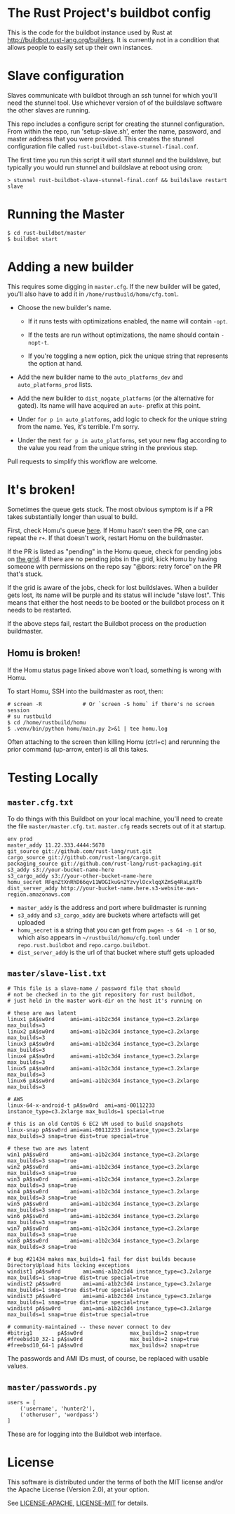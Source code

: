 # The Rust Project's buildbot config

This is the code for the buildbot instance used by Rust at
http://buildbot.rust-lang.org/builders. It is currently not in a
condition that allows people to easily set up their own instances.

# Slave configuration

Slaves communicate with buildbot through an ssh tunnel for which
you'll need the stunnel tool. Use whichever version of of the
buildslave software the other slaves are running.

This repo includes a configure script for creating the stunnel
configuration. From within the repo, run 'setup-slave.sh', enter the
name, password, and master address that you were provided. This
creates the stunnel configuration file called
`rust-buildbot-slave-stunnel-final.conf`.

The first time you run this script it will start stunnel and the
buildslave, but typically you would run stunnel and buildslave at
reboot using cron:

```
> stunnel rust-buildbot-slave-stunnel-final.conf && buildslave restart slave
```

# Running the Master

```
$ cd rust-buildbot/master
$ buildbot start
```

# Adding a new builder

This requires some digging in `master.cfg`. If the new builder will be gated,
you'll also have to add it in `/home/rustbuild/homu/cfg.toml`.

* Choose the new builder's name. 

    * If it runs tests with optimizations enabled, the name will contain
      `-opt`. 

    * If the tests are run without optimizations, the name should contain
      `-nopt-t`. 

    * If you're toggling a new option, pick the unique string that represents
      the option at hand.

* Add the new builder name to the `auto_platforms_dev` and
  `auto_platforms_prod` lists.

* Add the new builder to `dist_nogate_platforms` (or the alternative for
  gated). Its name will have acquired an `auto-` prefix at this point.

* Under `for p in auto_platforms`, add logic to check for the unique string
  from the name. Yes, it's terrible. I'm sorry.

* Under the next `for p in auto_platforms`, set your new flag according to the
  value you read from the unique string in the previous step.

Pull requests to simplify this workflow are welcome. 

# It's broken!

Sometimes the queue gets stuck. The most obvious symptom is if a PR takes
substantially longer than usual to build. 

First, check Homu's queue [here](http://buildbot.rust-lang.org/homu/queue/rust). 
If Homu hasn't seen the PR, one can repeat the `r+`. If that doesn't work,
restart Homu on the buildmaster. 

If the PR is listed as "pending" in the Homu queue, check for pending jobs on
[the grid](http://buildbot.rust-lang.org/grid?branch=auto&width=10). If there
are no pending jobs in the grid, kick Homu by having someone with permissions
on the repo say "@bors: retry force" on the PR that's stuck. 

If the grid is aware of the jobs, check for lost buildslaves. When a builder
gets lost, its name will be purple and its status will include "slave lost".
This means that either the host needs to be booted or the buildbot process on
it needs to be restarted. 

If the above steps fail, restart the Buildbot process on the production
buildmaster.

## Homu is broken!

If the Homu status page linked above won't load, something is wrong with Homu. 

To start Homu, SSH into the buildmaster as root, then:

```
# screen -R             # Or `screen -S homu` if there's no screen session
# su rustbuild
$ cd /home/rustbuild/homu
$ .venv/bin/python homu/main.py 2>&1 | tee homu.log
```

Often attaching to the screen then killing Homu (ctrl+c) and rerunning the
prior command (up-arrow, enter) is all this takes. 

# Testing Locally

## `master.cfg.txt`

To do things with this Buildbot on your local machine, you'll need to create
the file `master/master.cfg.txt`. `master.cfg` reads secrets out of it at
startup. 

```
env prod
master_addy 11.22.333.4444:5678
git_source git://github.com/rust-lang/rust.git
cargo_source git://github.com/rust-lang/cargo.git
packaging_source git://github.com/rust-lang/rust-packaging.git
s3_addy s3://your-bucket-name-here
s3_cargo_addy s3://your-other-bucket-name-here
homu_secret RFqnZtXnRhD66qv11WOGIkuGn2YzvylOcxlqqXZmSq4RaLpXfb
dist_server_addy http://your-bucket-name.here.s3-website-aws-region.amazonaws.com
```

* `master_addy` is the address and port where buildmaster is running
* `s3_addy` and `s3_cargo_addy` are buckets where artefacts will get uploaded
* `homu_secret` is a string that you can get from `pwgen -s 64 -n 1` or so,
   which also appears in `~/rustbuild/homu/cfg.toml` under `repo.rust.buildbot`
   and `repo.cargo.buildbot`. 
* `dist_server_addy` is the url of that bucket where stuff gets uploaded

## `master/slave-list.txt`

```
# This file is a slave-name / password file that should
# not be checked in to the git repository for rust buildbot,
# just held in the master work-dir on the host it's running on

# these are aws latent
linux1 pA$sw0rd     ami=ami-a1b2c3d4 instance_type=c3.2xlarge max_builds=3
linux2 pA$sw0rd     ami=ami-a1b2c3d4 instance_type=c3.2xlarge max_builds=3
linux3 pA$sw0rd     ami=ami-a1b2c3d4 instance_type=c3.2xlarge max_builds=3
linux4 pA$sw0rd     ami=ami-a1b2c3d4 instance_type=c3.2xlarge max_builds=3
linux5 pA$sw0rd     ami=ami-a1b2c3d4 instance_type=c3.2xlarge max_builds=3
linux6 pA$sw0rd     ami=ami-a1b2c3d4 instance_type=c3.2xlarge max_builds=3

# AWS
linux-64-x-android-t pA$sw0rd  ami=ami-00112233 instance_type=c3.2xlarge max_builds=1 special=true

# this is an old CentOS 6 EC2 VM used to build snapshots
linux-snap pA$sw0rd ami=ami-00112233 instance_type=c3.2xlarge max_builds=3 snap=true dist=true special=true

# these two are aws latent
win1 pA$sw0rd       ami=ami-a1b2c3d4 instance_type=c3.2xlarge max_builds=3 snap=true
win2 pA$sw0rd       ami=ami-a1b2c3d4 instance_type=c3.2xlarge max_builds=3 snap=true
win3 pA$sw0rd       ami=ami-a1b2c3d4 instance_type=c3.2xlarge max_builds=3 snap=true
win4 pA$sw0rd       ami=ami-a1b2c3d4 instance_type=c3.2xlarge max_builds=3 snap=true
win5 pA$sw0rd       ami=ami-a1b2c3d4 instance_type=c3.2xlarge max_builds=3 snap=true
win6 pA$sw0rd       ami=ami-a1b2c3d4 instance_type=c3.2xlarge max_builds=3 snap=true
win7 pA$sw0rd       ami=ami-a1b2c3d4 instance_type=c3.2xlarge max_builds=3 snap=true
win8 pA$sw0rd       ami=ami-a1b2c3d4 instance_type=c3.2xlarge max_builds=3 snap=true

# bug #21434 makes max_builds=1 fail for dist builds because DirectoryUpload hits locking exceptions
windist1 pA$sw0rd       ami=ami-a1b2c3d4 instance_type=c3.2xlarge max_builds=1 snap=true dist=true special=true
windist2 pA$sw0rd       ami=ami-a1b2c3d4 instance_type=c3.2xlarge max_builds=1 snap=true dist=true special=true
windist3 pA$sw0rd       ami=ami-a1b2c3d4 instance_type=c3.2xlarge max_builds=1 snap=true dist=true special=true
windist4 pA$sw0rd       ami=ami-a1b2c3d4 instance_type=c3.2xlarge max_builds=1 snap=true dist=true special=true

# community-maintained -- these never connect to dev
#bitrig1        pA$sw0rd               max_builds=2 snap=true
#freebsd10_32-1 pA$sw0rd               max_builds=2 snap=true
#freebsd10_64-1 pA$sw0rd               max_builds=2 snap=true
```

The passwords and AMI IDs must, of course, be replaced with usable values.

## `master/passwords.py`

```
users = [
    ('username', 'hunter2'),
    ('otheruser', 'wordpass')
]
```
These are for logging into the Buildbot web interface.

# License

This software is distributed under the terms of both the MIT license
and/or the Apache License (Version 2.0), at your option.

See [LICENSE-APACHE](LICENSE-APACHE), [LICENSE-MIT](LICENSE-MIT) for details.
